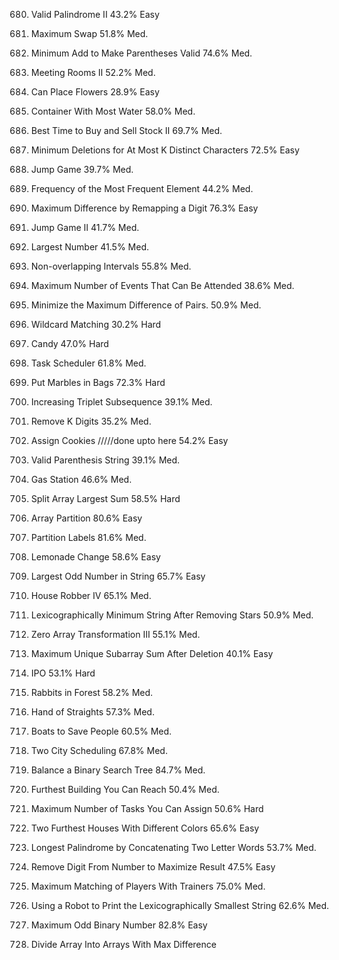 680. Valid Palindrome II
43.2%
Easy

670. Maximum Swap
51.8%
Med.

921. Minimum Add to Make Parentheses Valid
74.6%
Med.

253. Meeting Rooms II
52.2%
Med.

605. Can Place Flowers
28.9%
Easy

11. Container With Most Water
58.0%
Med.

122. Best Time to Buy and Sell Stock II
69.7%
Med.

3545. Minimum Deletions for At Most K Distinct Characters
72.5%
Easy

55. Jump Game
39.7%
Med.

1838. Frequency of the Most Frequent Element
44.2%
Med.

2566. Maximum Difference by Remapping a Digit
76.3%
Easy

45. Jump Game II
41.7%
Med.

179. Largest Number
41.5%
Med.

435. Non-overlapping Intervals
55.8%
Med.

1353. Maximum Number of Events That Can Be Attended
38.6%
Med.

2616. Minimize the Maximum Difference of Pairs. 
50.9%
Med.

44. Wildcard Matching
30.2%
Hard

135. Candy 
47.0%
Hard

621. Task Scheduler
61.8%
Med.

2551. Put Marbles in Bags
72.3%
Hard

334. Increasing Triplet Subsequence
39.1%
Med.

402. Remove K Digits
35.2%
Med.

455. Assign Cookies /////done upto here
54.2%
Easy

678. Valid Parenthesis String
39.1%
Med.

134. Gas Station
46.6%
Med.

410. Split Array Largest Sum
58.5%
Hard

561. Array Partition
80.6%
Easy

763. Partition Labels
81.6%
Med.

860. Lemonade Change
58.6%
Easy

1903. Largest Odd Number in String
65.7%
Easy

2560. House Robber IV
65.1%
Med.

3170. Lexicographically Minimum String After Removing Stars
50.9%
Med.

3362. Zero Array Transformation III
55.1%
Med.

3487. Maximum Unique Subarray Sum After Deletion
40.1%
Easy

502. IPO
53.1%
Hard

781. Rabbits in Forest
58.2%
Med.

846. Hand of Straights
57.3%
Med.

881. Boats to Save People
60.5%
Med.

1029. Two City Scheduling
67.8%
Med.

1382. Balance a Binary Search Tree
84.7%
Med.

1642. Furthest Building You Can Reach
50.4%
Med.

2071. Maximum Number of Tasks You Can Assign
50.6%
Hard

2078. Two Furthest Houses With Different Colors
65.6%
Easy

2131. Longest Palindrome by Concatenating Two Letter Words
53.7%
Med.

2259. Remove Digit From Number to Maximize Result
47.5%
Easy

2410. Maximum Matching of Players With Trainers
75.0%
Med.

2434. Using a Robot to Print the Lexicographically Smallest String
62.6%
Med.

2864. Maximum Odd Binary Number
82.8%
Easy

2966. Divide Array Into Arrays With Max Difference
